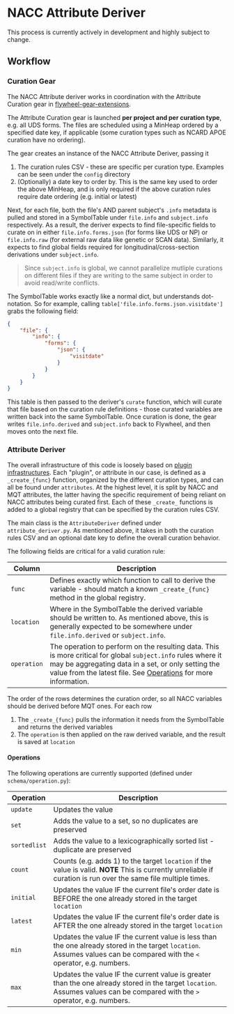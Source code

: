 # NACC Attribute Deriver

This process is currently actively in development and highly subject to change.

## Workflow

### Curation Gear

The NACC Attribute deriver works in coordination with the Attribute Curation gear in [flywheel-gear-extensions](https://github.com/naccdata/flywheel-gear-extensions).

The Attribute Curation gear is launched **per project and per curation type**, e.g. all UDS forms. The files are scheduled using a MinHeap ordered by a specified date key, if applicable (some curation types such as NCARD APOE curation have no ordering).

The gear creates an instance of the NACC Attribute Deriver, passing it

1. The curation rules CSV - these are specific per curation type. Examples can be seen under the `config` directory
2. (Optionally) a date key to order by. This is the same key used to order the above MinHeap, and is only required if the above curation rules require date ordering (e.g. initial or latest)

Next, for each file, both the file's AND parent subject's `.info` metadata is pulled and stored in a SymbolTable under `file.info` and `subject.info` respectively. As a result, the deriver expects to find file-specific fields to curate on in either `file.info.forms.json` (for forms like UDS or NP) or `file.info.raw` (for external raw data like genetic or SCAN data). Similarly, it expects to find global fields required for longitudinal/cross-section derivations under `subject.info`.

> Since `subject.info` is global, we cannot parallelize mutliple curations on different files if they are writing to the same subject in order to avoid read/write conflicts.

The SymbolTable works exactly like a normal dict, but understands dot-notation. So for example, calling `table['file.info.forms.json.visitdate']` grabs the following field:

```json
{
	"file": {
		"info": {
			"forms": {
				"json": {
					"visitdate"
				}
			}
		}
	}
}
```

This table is then passed to the deriver's `curate` function, which will curate that file based on the curation rule definitions - those curated variables are written back into the same SymbolTable. Once curation is done, the gear writes `file.info.derived` and `subject.info` back to Flywheel, and then moves onto the next file.

### Attribute Deriver

The overall infrastructure of this code is loosely based on [plugin infrastructures](https://eli.thegreenplace.net/2012/08/07/fundamental-concepts-of-plugin-infrastructures). Each "plugin", or attribute in our case, is defined as a `_create_{func}` function, organized by the different curation types, and can all be found under `attributes`. At the highest level, it is split by NACC and MQT attributes, the latter having the specific requirement of being reliant on NACC attributes being curated first. Each of these `_create_` functions is added to a global registry that can be specified by the curation rules CSV.

The main class is the `AttributeDeriver` defined under `attribute_deriver.py`. As mentioned above, it takes in both the curation rules CSV and an optional date key to define the overall curation behavior.

The following fields are critical for a valid curation rule:

| Column | Description |
| ------ | ----------- |
| `func` | Defines exactly which function to call to derive the variable - should match a known `_create_{func}` method in the global registry. |
| `location` | Where in the SymbolTable the derived variable should be written to. As mentioned above, this is generally expected to be somewhere under `file.info.derived` or `subject.info`. |
| `operation` | The operation to perform on the resulting data. This is more critical for global `subject.info` rules where it may be aggregating data in a set, or only setting the value from the latest file. See [Operations](#operations) for more information. |

The order of the rows determines the curation order, so all NACC variables should be derived before MQT ones. For each row

1. The `_create_{func}` pulls the information it needs from the SymbolTable and returns the derived variables
2. The `operation` is then applied on the raw derived variable, and the result is saved at `location`

#### Operations

The following operations are currently supported (defined under `schema/operation.py`):

| Operation | Description |
| --------- | ----------- |
| `update` | Updates the value |
| `set` | Adds the value to a set, so no duplicates are preserved |
| `sortedlist` | Adds the value to a lexicographically sorted list - duplicate are preserved |
| `count` | Counts (e.g. adds 1) to the target `location` if the value is valid. **NOTE** This is currently unreliable if curation is run over the same file multiple times. |
| `initial` | Updates the value IF the current file's order date is BEFORE the one already stored in the target `location` |
| `latest` | Updates the value IF the current file's order date is AFTER the one already stored in the target `location` |
| `min` | Updates the value IF the current value is less than the one already stored in the target `location`. Assumes values can be compared with the `<` operator, e.g. numbers. |
| `max` | Updates the value IF the current value is greater than the one already stored in the target `location`. Assumes values can be compared with the `>` operator, e.g. numbers. |